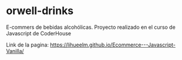 # orwell-drinks
E-commers de bebidas alcohólicas. Proyecto realizado en el curso de Javascript de CoderHouse

Link de la pagina:
https://lihueelm.github.io/Ecommerce---Javascript-Vanilla/
